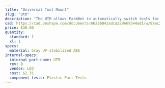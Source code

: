 ```yaml
---
title: "Universal Tool Mount"
slug: "utm"
description: "The UTM allows FarmBot to automatically switch tools for the task at hand. It features 12 electrical connections, three liquid/gas lines, and magnetic coupling."
cad: https://cad.onshape.com/documents/6626b842adca229e69544ad1/w/89ac2637f82d915f22c2bcd0/e/f38f17f31f1024b3e3650d61?renderMode=0&uiState=625508291ad350015b485f7b
price: $30.00
quantity:
  standard: 1
  xl: 1
specs:
  material: Gray UV stabilized ABS
internal-specs:
  internal-part-name: UTM
  rev: B
  vendor: LDO
  cost: $2.31
  component tests: Plastic Part Tests
---
```

